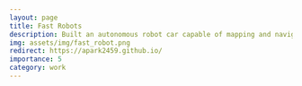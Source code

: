 ```yaml
---
layout: page
title: Fast Robots
description: Built an autonomous robot car capable of mapping and navigating its surroundings, all from scratch.
img: assets/img/fast_robot.png
redirect: https://apark2459.github.io/
importance: 5
category: work
---
```

